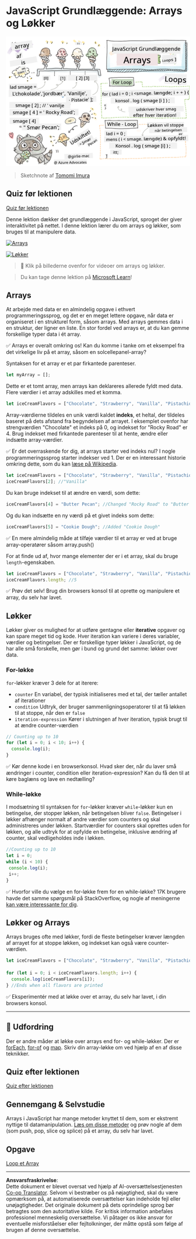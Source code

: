 <!--
CO_OP_TRANSLATOR_METADATA:
{
  "original_hash": "3f7f87871312cf6cc12662da7d973182",
  "translation_date": "2025-08-26T21:46:42+00:00",
  "source_file": "2-js-basics/4-arrays-loops/README.md",
  "language_code": "da"
}
-->
# JavaScript Grundlæggende: Arrays og Løkker

![JavaScript Basics - Arrays](../../../../translated_images/webdev101-js-arrays.439d7528b8a294558d0e4302e448d193f8ad7495cc407539cc81f1afe904b470.da.png)
> Sketchnote af [Tomomi Imura](https://twitter.com/girlie_mac)

## Quiz før lektionen
[Quiz før lektionen](https://ff-quizzes.netlify.app/web/quiz/13)

Denne lektion dækker det grundlæggende i JavaScript, sproget der giver interaktivitet på nettet. I denne lektion lærer du om arrays og løkker, som bruges til at manipulere data.

[![Arrays](https://img.youtube.com/vi/1U4qTyq02Xw/0.jpg)](https://youtube.com/watch?v=1U4qTyq02Xw "Arrays")

[![Løkker](https://img.youtube.com/vi/Eeh7pxtTZ3k/0.jpg)](https://www.youtube.com/watch?v=Eeh7pxtTZ3k "Loops")

> 🎥 Klik på billederne ovenfor for videoer om arrays og løkker.

> Du kan tage denne lektion på [Microsoft Learn](https://docs.microsoft.com/learn/modules/web-development-101-arrays/?WT.mc_id=academic-77807-sagibbon)!

## Arrays

At arbejde med data er en almindelig opgave i ethvert programmeringssprog, og det er en meget lettere opgave, når data er organiseret i en strukturel form, såsom arrays. Med arrays gemmes data i en struktur, der ligner en liste. En stor fordel ved arrays er, at du kan gemme forskellige typer data i ét array.

✅ Arrays er overalt omkring os! Kan du komme i tanke om et eksempel fra det virkelige liv på et array, såsom en solcellepanel-array?

Syntaksen for et array er et par firkantede parenteser.

```javascript
let myArray = [];
```

Dette er et tomt array, men arrays kan deklareres allerede fyldt med data. Flere værdier i et array adskilles med et komma.

```javascript
let iceCreamFlavors = ["Chocolate", "Strawberry", "Vanilla", "Pistachio", "Rocky Road"];
```

Array-værdierne tildeles en unik værdi kaldet **indeks**, et heltal, der tildeles baseret på dets afstand fra begyndelsen af arrayet. I eksemplet ovenfor har strengværdien "Chocolate" et indeks på 0, og indekset for "Rocky Road" er 4. Brug indekset med firkantede parenteser til at hente, ændre eller indsætte array-værdier.

✅ Er det overraskende for dig, at arrays starter ved indeks nul? I nogle programmeringssprog starter indekser ved 1. Der er en interessant historie omkring dette, som du kan [læse på Wikipedia](https://en.wikipedia.org/wiki/Zero-based_numbering).

```javascript
let iceCreamFlavors = ["Chocolate", "Strawberry", "Vanilla", "Pistachio", "Rocky Road"];
iceCreamFlavors[2]; //"Vanilla"
```

Du kan bruge indekset til at ændre en værdi, som dette:

```javascript
iceCreamFlavors[4] = "Butter Pecan"; //Changed "Rocky Road" to "Butter Pecan"
```

Og du kan indsætte en ny værdi på et givet indeks som dette:

```javascript
iceCreamFlavors[5] = "Cookie Dough"; //Added "Cookie Dough"
```

✅ En mere almindelig måde at tilføje værdier til et array er ved at bruge array-operatører såsom array.push()

For at finde ud af, hvor mange elementer der er i et array, skal du bruge `length`-egenskaben.

```javascript
let iceCreamFlavors = ["Chocolate", "Strawberry", "Vanilla", "Pistachio", "Rocky Road"];
iceCreamFlavors.length; //5
```

✅ Prøv det selv! Brug din browsers konsol til at oprette og manipulere et array, du selv har lavet.

## Løkker

Løkker giver os mulighed for at udføre gentagne eller **iterative** opgaver og kan spare meget tid og kode. Hver iteration kan variere i deres variabler, værdier og betingelser. Der er forskellige typer løkker i JavaScript, og de har alle små forskelle, men gør i bund og grund det samme: løkker over data.

### For-løkke

`for`-løkker kræver 3 dele for at iterere:
- `counter` En variabel, der typisk initialiseres med et tal, der tæller antallet af iterationer
- `condition` Udtryk, der bruger sammenligningsoperatorer til at få løkken til at stoppe, når den er `false`
- `iteration-expression` Kører i slutningen af hver iteration, typisk brugt til at ændre counter-værdien
  
```javascript
// Counting up to 10
for (let i = 0; i < 10; i++) {
  console.log(i);
}
```

✅ Kør denne kode i en browserkonsol. Hvad sker der, når du laver små ændringer i counter, condition eller iteration-expression? Kan du få den til at køre baglæns og lave en nedtælling?

### While-løkke

I modsætning til syntaksen for `for`-løkker kræver `while`-løkker kun en betingelse, der stopper løkken, når betingelsen bliver `false`. Betingelser i løkker afhænger normalt af andre værdier som counters og skal administreres under løkken. Startværdier for counters skal oprettes uden for løkken, og alle udtryk for at opfylde en betingelse, inklusive ændring af counter, skal vedligeholdes inde i løkken.

```javascript
//Counting up to 10
let i = 0;
while (i < 10) {
 console.log(i);
 i++;
}
```

✅ Hvorfor ville du vælge en for-løkke frem for en while-løkke? 17K brugere havde det samme spørgsmål på StackOverflow, og nogle af meningerne [kan være interessante for dig](https://stackoverflow.com/questions/39969145/while-loops-vs-for-loops-in-javascript).

## Løkker og Arrays

Arrays bruges ofte med løkker, fordi de fleste betingelser kræver længden af arrayet for at stoppe løkken, og indekset kan også være counter-værdien.

```javascript
let iceCreamFlavors = ["Chocolate", "Strawberry", "Vanilla", "Pistachio", "Rocky Road"];

for (let i = 0; i < iceCreamFlavors.length; i++) {
  console.log(iceCreamFlavors[i]);
} //Ends when all flavors are printed
```

✅ Eksperimentér med at løkke over et array, du selv har lavet, i din browsers konsol.

---

## 🚀 Udfordring

Der er andre måder at løkke over arrays end for- og while-løkker. Der er [forEach](https://developer.mozilla.org/docs/Web/JavaScript/Reference/Global_Objects/Array/forEach), [for-of](https://developer.mozilla.org/docs/Web/JavaScript/Reference/Statements/for...of) og [map](https://developer.mozilla.org/docs/Web/JavaScript/Reference/Global_Objects/Array/map). Skriv din array-løkke om ved hjælp af en af disse teknikker.

## Quiz efter lektionen
[Quiz efter lektionen](https://ff-quizzes.netlify.app/web/quiz/14)

## Gennemgang & Selvstudie

Arrays i JavaScript har mange metoder knyttet til dem, som er ekstremt nyttige til datamanipulation. [Læs om disse metoder](https://developer.mozilla.org/docs/Web/JavaScript/Reference/Global_Objects/Array) og prøv nogle af dem (som push, pop, slice og splice) på et array, du selv har lavet.

## Opgave

[Loop et Array](assignment.md)

---

**Ansvarsfraskrivelse**:  
Dette dokument er blevet oversat ved hjælp af AI-oversættelsestjenesten [Co-op Translator](https://github.com/Azure/co-op-translator). Selvom vi bestræber os på nøjagtighed, skal du være opmærksom på, at automatiserede oversættelser kan indeholde fejl eller unøjagtigheder. Det originale dokument på dets oprindelige sprog bør betragtes som den autoritative kilde. For kritisk information anbefales professionel menneskelig oversættelse. Vi påtager os ikke ansvar for eventuelle misforståelser eller fejltolkninger, der måtte opstå som følge af brugen af denne oversættelse.